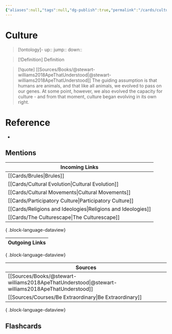 ```yaml
---
{"aliases":null,"tags":null,"dg-publish":true,"permalink":"/cards/culture/","dgPassFrontmatter":true}
---
```


# Culture

> [!ontology]-
> up:: 
> jump:: 
> down:: 

> [!Definition] Definition

> [!quote] [[Sources/Books/@stewart-williams2018ApeThatUnderstood\|@stewart-williams2018ApeThatUnderstood]]
> The guiding assumption is that humans are animals, and that like all animals, we evolved to pass on our genes. At some point, however, we also evolved the capacity for culture - and from that moment, culture began evolving in its own right.

# Reference

- 

## Mentions

| Incoming Links                                                  |
| --------------------------------------------------------------- |
| [[Cards/Brules\|Brules]]                                     |
| [[Cards/Cultural Evolution\|Cultural Evolution]]             |
| [[Cards/Cultural Movements\|Cultural Movements]]             |
| [[Cards/Participatory Culture\|Participatory Culture]]       |
| [[Cards/Religions and Ideologies\|Religions and Ideologies]] |
| [[Cards/The Culturescape\|The Culturescape]]                 |

{ .block-language-dataview}

| Outgoing Links |
| -------------- |

{ .block-language-dataview}

| Sources                                                                                             |
| --------------------------------------------------------------------------------------------------- |
| [[Sources/Books/@stewart-williams2018ApeThatUnderstood\|@stewart-williams2018ApeThatUnderstood]] |
| [[Sources/Courses/Be Extraordinary\|Be Extraordinary]]                                           |

{ .block-language-dataview}

## Flashcards